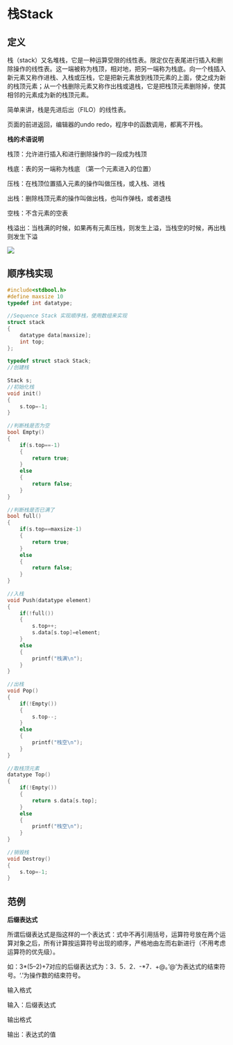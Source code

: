 # 栈Stack

## 定义

栈（stack）又名堆栈，它是一种运算受限的线性表。限定仅在表尾进行插入和删除操作的线性表。这一端被称为栈顶，相对地，把另一端称为栈底。向一个栈插入新元素又称作进栈、入栈或压栈，它是把新元素放到栈顶元素的上面，使之成为新的栈顶元素；从一个栈删除元素又称作出栈或退栈，它是把栈顶元素删除掉，使其相邻的元素成为新的栈顶元素。

简单来讲，栈是先进后出（FILO）的线性表。

页面的前进返回，编辑器的undo redo，程序中的函数调用，都离不开栈。


**栈的术语说明**

栈顶：允许进行插入和进行删除操作的一段成为栈顶

栈底：表的另一端称为栈底 （第一个元素进入的位置）

压栈：在栈顶位置插入元素的操作叫做压栈，或入栈、进栈

出栈：删除栈顶元素的操作叫做出栈，也叫作弹栈，或者退栈

空栈：不含元素的空表

栈溢出：当栈满的时候，如果再有元素压栈，则发生上溢，当栈空的时候，再出栈则发生下溢

![](images/栈.jpg)

## 顺序栈实现

```cpp
#include<stdbool.h>
#define maxsize 10
typedef int datatype;
 
//Sequence Stack 实现顺序栈，使用数组来实现
struct stack
{
    datatype data[maxsize];
    int top;
};
 
typedef struct stack Stack;
//创建栈
 
Stack s;
//初始化栈
void init()
{
    s.top=-1;
}
 
//判断栈是否为空
bool Empty()
{
    if(s.top==-1)
    {
        return true;
    }
    else
    {
        return false;
    }
}
 
//判断栈是否已满了
bool full()
{
    if(s.top==maxsize-1)
    {
        return true;
    }
    else
    {
        return false;
    }
}
 
//入栈
void Push(datatype element)
{
    if(!full())
    {
        s.top++;
        s.data[s.top]=element;
    }
    else
    {
        printf("栈满\n");
    }
}
 
//出栈
void Pop()
{
    if(!Empty())
    {
        s.top--;
    }
    else
    {
        printf("栈空\n");
    }
}
 
//取栈顶元素
datatype Top()
{
    if(!Empty())
    {
        return s.data[s.top];
    }
    else
    {
        printf("栈空\n");
    }
}
 
//销毁栈
void Destroy()
{
    s.top=-1;
}
```

## 范例

**后缀表达式**

所谓后缀表达式是指这样的一个表达式：式中不再引用括号，运算符号放在两个运算对象之后，所有计算按运算符号出现的顺序，严格地由左而右新进行（不用考虑运算符的优先级）。

如：3*(5–2)+7对应的后缀表达式为：3．5．2．-*7．+@。’@’为表达式的结束符号。‘.’为操作数的结束符号。

输入格式

输入：后缀表达式

输出格式

输出：表达式的值

